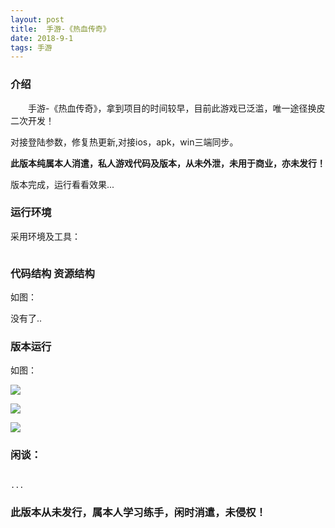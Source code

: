 ```yaml
---
layout: post
title:  手游-《热血传奇》
date: 2018-9-1
tags: 手游
---
```


		
### 介绍


&emsp;&emsp;手游-《热血传奇》，拿到项目的时间较早，目前此游戏已泛滥，唯一途径换皮二次开发！

对接登陆参数，修复热更新,对接ios，apk，win三端同步。


**此版本纯属本人消遣，私人游戏代码及版本，从未外泄，未用于商业，亦未发行！**


版本完成，运行看看效果...


### 运行环境

采用环境及工具：

```

``` 

### 代码结构 资源结构

如图：

没有了..

### 版本运行

如图：

![](/images/posts/shouyou_brm./shouyou_brm_1.jpg)

![](/images/posts/shouyou_brm./shouyou_brm_2.jpg)

![](/images/posts/shouyou_brm./shouyou_brm_3.jpg)

### 闲谈：	

```

...

```


### 此版本从未发行，属本人学习练手，闲时消遣，未侵权！